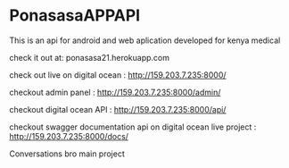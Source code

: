 # PonasasaAPPAPI
This is an api for android and web aplication developed for kenya medical


check it out at:  ponasasa21.herokuapp.com

check out live on digital ocean :  http://159.203.7.235:8000/

checkout  admin panel : http://159.203.7.235:8000/admin/

checkout digital ocean API : http://159.203.7.235:8000/api/


checkout swagger documentation api on digital ocean live project : http://159.203.7.235:8000/docs/


Conversations bro main project
